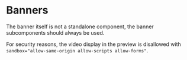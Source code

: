 # Banners

The banner itself is not a standalone component, the banner subcomponents should always be used.

For security reasons, the video display in the preview is disallowed with `sandbox="allow-same-origin allow-scripts allow-forms"`.

